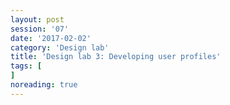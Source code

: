 ```yaml
--- 
layout: post 
session: '07' 
date: '2017-02-02' 
category: 'Design lab' 
title: 'Design lab 3: Developing user profiles' 
tags: [] 
noreading: true
--- 
```


<excerpt/>
